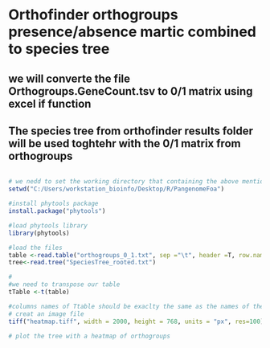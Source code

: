 # Orthofinder orthogroups presence/absence martic combined to species tree
## we will converte the file Orthogroups.GeneCount.tsv to 0/1 matrix using excel if function
## The species tree from orthofinder results folder will be used toghtehr with the 0/1 matrix from orthogroups
````R

# we nedd to set the working directory that containing the above mentioned files
setwd("C:/Users/workstation_bioinfo/Desktop/R/PangenomeFoa")

#install phytools package
install.package("phytools")

#load phytools library
library(phytools)

#load the files
table <-read.table("orthogroups_0_1.txt", sep ="\t", header =T, row.names=1)
tree<-read.tree("SpeciesTree_rooted.txt")

#
#we need to transpose our table
tTable <-t(table)

#columns names of Ttable should be exaclty the same as the names of the branches in the tree
# creat an image file 
tiff("heatmap.tiff", width = 2000, height = 768, units = "px", res=100)

# plot the tree with a heatmap of orthogroups


